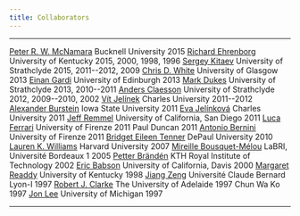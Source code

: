 ```yaml
---
title: Collaborators
---
```

  ------------------------------------------------------------------------------------------------------------------- ------------------------------------- ------------------------
  [Peter R. W. McNamara](http://www.facstaff.bucknell.edu/pm040/)                                                     Bucknell University                   2015
  [Richard Ehrenborg](http://www.ms.uky.edu/~jrge/)                                                                   University of Kentucky                2015, 2000, 1998, 1996
  [Sergey Kitaev](http://personal.cis.strath.ac.uk/~sergey/)                                                          University of Strathclyde             2015, 2011--2012, 2009
  [Chris D. White](http://www.physics.gla.ac.uk/~cwhite/)                                                             University of Glasgow                 2013
  [Einan Gardi](Peter%20McNamara%20%20%20%20%3Ctr%3E%0A%20%20%20%20%20%20%3Ctd%3E%3Ca%20href=%0A%20%20%20%20%20%20)   University of Edinburgh               2013
  [Mark Dukes](http://personal.cis.strath.ac.uk/~dukes/)                                                              University of Strathclyde             2013, 2010--2011
  [Anders Claesson](http://personal.cis.strath.ac.uk/~anders/)                                                        University of Strathclyde             2012, 2009--2010, 2002
  [Vít Jelínek](http://kam.mff.cuni.cz/~jelinek/)                                                                     Charles University                    2011--2012
  [Alexander Burstein](http://www.alexanderburstein.com/)                                                             Iowa State University                 2011
  [Eva Jelínková](http://kam.mff.cuni.cz/~eva/)                                                                       Charles University                    2011
  [Jeff Remmel](http://www.math.ucsd.edu/~remmel/)                                                                    University of California, San Diego   2011
  [Luca Ferrari](http://www.dsi.unifi.it/~ferrari/)                                                                   University of Firenze                 2011
  Paul Duncan                                                                                                                                               2011
  [Antonio Bernini](http://www.dsi.unifi.it/~bernini/)                                                                University of Firenze                 2011
  [Bridget Eileen Tenner](http://math.depaul.edu/~bridget/)                                                           DePaul University                     2010
  [Lauren K. Williams](https://math.berkeley.edu/~williams/)                                                          Harvard University                    2007
  [Mireille Bousquet-Mélou](http://www.labri.fr/Perso/%7Ebousquet/)                                                   LaBRI, Université Bordeaux 1          2005
  [Petter Brändén](http://www.math.kth.se/~pbranden/)                                                                 KTH Royal Institute of Technology     2002
  [Eric Babson](http://www.math.ucdavis.edu/research/profiles/babson)                                                 University of California, Davis       2000
  [Margaret Readdy](http://www.ms.uky.edu/~readdy)                                                                    University of Kentucky                1998
  [Jiang Zeng](http://math.univ-lyon1.fr/~zeng/)                                                                      Université Claude Bernard Lyon-I      1997
  [Robert J. Clarke](http://www.maths.adelaide.edu.au/people/person.php?firstname=Robert&surname=Clarke)              The University of Adelaide            1997
  Chun Wa Ko                                                                                                                                                1997
  [Jon Lee](http://ioe.engin.umich.edu/people/fac/jonxlee.php/)                                                       University of Michigan                1997
  ------------------------------------------------------------------------------------------------------------------- ------------------------------------- ------------------------
